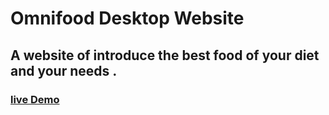 # Omnifood Desktop Website

## A website of introduce the best food of your diet and your needs .

### [live Demo](https://ashrafemad097.github.io/Omnifood-Desktop/)
